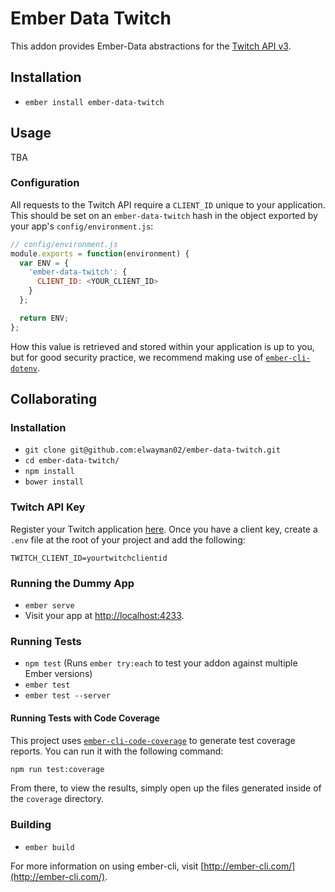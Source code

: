 # Ember Data Twitch

This addon provides Ember-Data abstractions for the [Twitch API v3](https://github.com/justintv/Twitch-API).

## Installation

* `ember install ember-data-twitch`

## Usage

TBA

### Configuration

All requests to the Twitch API require a `CLIENT_ID` unique to your application.
This should be set on an `ember-data-twitch` hash in the object exported by your app's `config/environment.js`:

```js
// config/environment.js
module.exports = function(environment) {
  var ENV = {
    'ember-data-twitch': {
      CLIENT_ID: <YOUR_CLIENT_ID>
    }
  };

  return ENV;
};
```

How this value is retrieved and stored within your application is up to you, but
for good security practice, we recommend making use of [`ember-cli-dotenv`](https://github.com/fivetanley/ember-cli-dotenv).


## Collaborating

### Installation

* `git clone git@github.com:elwayman02/ember-data-twitch.git`
* `cd ember-data-twitch/`
* `npm install`
* `bower install`

### Twitch API Key

Register your Twitch application [here](https://www.twitch.tv/settings/connections).
Once you have a client key, create a `.env` file at the root of your project and add the following:

`TWITCH_CLIENT_ID=yourtwitchclientid`

### Running the Dummy App

* `ember serve`
* Visit your app at [http://localhost:4233](http://localhost:4233).

### Running Tests

* `npm test` (Runs `ember try:each` to test your addon against multiple Ember versions)
* `ember test`
* `ember test --server`

#### Running Tests with Code Coverage

This project uses [`ember-cli-code-coverage`](https://github.com/kategengler/ember-cli-code-coverage) to generate test coverage reports.
You can run it with the following command:

```sh
npm run test:coverage
```

From there, to view the results, simply open up the files generated inside of the `coverage` directory.

### Building

* `ember build`

For more information on using ember-cli, visit [http://ember-cli.com/](http://ember-cli.com/).
